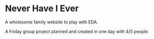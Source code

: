 # Never Have I Ever

A wholesome family website to play with EDA.

A Friday group project planned and created in one day with 4/5 people.
